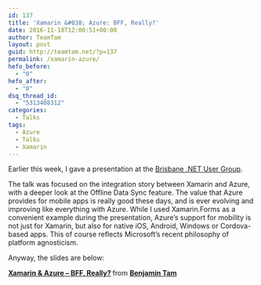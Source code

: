 ```yaml
---
id: 137
title: 'Xamarin &#038; Azure: BFF, Really?'
date: 2016-11-18T12:00:51+00:00
author: TeamTam
layout: post
guid: http://teamtam.net/?p=137
permalink: /xamarin-azure/
hefo_before:
  - "0"
hefo_after:
  - "0"
dsq_thread_id:
  - "5313408312"
categories:
  - Talks
tags:
  - Azure
  - Talks
  - Xamarin
---
```

Earlier this week, I gave a presentation at the <a target="_blank" href="https://www.meetup.com/Brisbane-Net-User-Group/">Brisbane .NET User Group</a>.

The talk was focused on the integration story between Xamarin and Azure, with a deeper look at the Offline Data Sync feature. The value that Azure provides for mobile apps is really good these days, and is ever evolving and improving like everything with Azure. While I used Xamarin.Forms as a convenient example during the presentation, Azure&#8217;s support for mobility is not just for Xamarin, but also for native iOS, Android, Windows or Cordova-based apps. This of course reflects Microsoft&#8217;s recent philosophy of platform agnosticism.

Anyway, the slides are below:
   


<div style="margin-bottom:5px">
  <strong> <a href="//www.slideshare.net/BenjaminTam3/xamarin-azure-bff-really" title="Xamarin & Azure - BFF, Really?" target="_blank">Xamarin & Azure &#8211; BFF, Really?</a> </strong> from <strong><a target="_blank" href="//www.slideshare.net/BenjaminTam3">Benjamin Tam</a></strong>
</div>